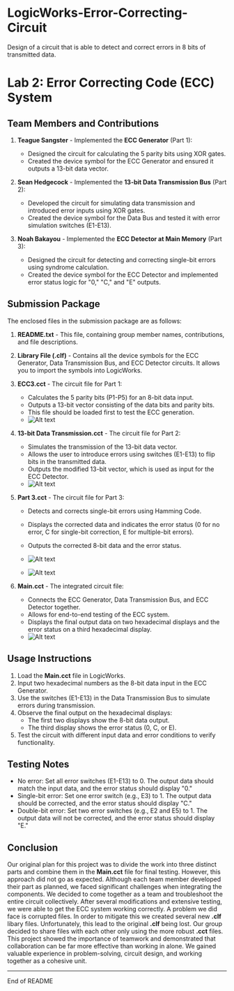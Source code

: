 # LogicWorks-Error-Correcting-Circuit
Design of a circuit that is able to detect and correct errors in 8 bits of transmitted data.
# Lab 2: Error Correcting Code (ECC) System
## Team Members and Contributions
1. **Teague Sangster** - Implemented the **ECC Generator** (Part 1):
   - Designed the circuit for calculating the 5 parity bits using XOR gates.
   - Created the device symbol for the ECC Generator and ensured it outputs a 13-bit data vector.

2. **Sean Hedgecock** - Implemented the **13-bit Data Transmission Bus** (Part 2):
   - Developed the circuit for simulating data transmission and introduced error inputs using XOR gates.
   - Created the device symbol for the Data Bus and tested it with error simulation switches (E1-E13).

3. **Noah Bakayou** - Implemented the **ECC Detector at Main Memory** (Part 3):
   - Designed the circuit for detecting and correcting single-bit errors using syndrome calculation.
   - Created the device symbol for the ECC Detector and implemented error status logic for "0," "C," and "E" outputs.

## Submission Package
The enclosed files in the submission package are as follows:

1. **README.txt** - This file, containing group member names, contributions, and file descriptions.

2. **Library File (.clf)** - Contains all the device symbols for the ECC Generator, Data Transmission Bus, and ECC Detector circuits. It allows you to import the symbols into LogicWorks.

3. **ECC3.cct** - The circuit file for Part 1:
   - Calculates the 5 parity bits (P1-P5) for an 8-bit data input.
   - Outputs a 13-bit vector consisting of the data bits and parity bits.
   - This file should be loaded first to test the ECC generation.
   - ![Alt text](ECC3.png?raw=true "Optional Title")

4. **13-bit Data Transmission.cct** - The circuit file for Part 2:
   - Simulates the transmission of the 13-bit data vector.
   - Allows the user to introduce errors using switches (E1-E13) to flip bits in the transmitted data.
   - Outputs the modified 13-bit vector, which is used as input for the ECC Detector.
   - ![Alt text](13-bit%20Data%20Transmission.png?raw=true "Optional Title") 

5. **Part 3.cct** - The circuit file for Part 3:
   - Detects and corrects single-bit errors using Hamming Code.
   - Displays the corrected data and indicates the error status (0 for no error, C for single-bit correction, E for multiple-bit errors).
   - Outputs the corrected 8-bit data and the error status.
   - ![Alt text](Decoder.png?raw=true "Optional Title")
     
   - ![Alt text](Main%20Memory.png?raw=true "Optional Title") 

6. **Main.cct** - The integrated circuit file:
   - Connects the ECC Generator, Data Transmission Bus, and ECC Detector together.
   - Allows for end-to-end testing of the ECC system.
   - Displays the final output data on two hexadecimal displays and the error status on a third hexadecimal display.
   - ![Alt text](Main%20Circuit.png?raw=true "Optional Title")

## Usage Instructions
1. Load the **Main.cct** file in LogicWorks.
2. Input two hexadecimal numbers as the 8-bit data input in the ECC Generator.
3. Use the switches (E1-E13) in the Data Transmission Bus to simulate errors during transmission.
4. Observe the final output on the hexadecimal displays:
   - The first two displays show the 8-bit data output.
   - The third display shows the error status (0, C, or E).
5. Test the circuit with different input data and error conditions to verify functionality.

## Testing Notes
- No error: Set all error switches (E1-E13) to 0. The output data should match the input data, and the error status should display "0."
- Single-bit error: Set one error switch (e.g., E3) to 1. The output data should be corrected, and the error status should display "C."
- Double-bit error: Set two error switches (e.g., E2 and E5) to 1. The output data will not be corrected, and the error status should display "E."

## Conclusion
  Our original plan for this project was to divide the work into three distinct parts and combine them in the **Main.cct** file for final testing. However, this approach did not go as expected. Although each team member developed their part as planned, we faced significant challenges when integrating the components. We decided to come together as a team and troubleshoot the entire circuit collectively. After several modifications and extensive testing, we were able to get the ECC system working correctly. A problem we did face is corrupted files. In order to mitigate this we created several new **.clf** libary files. Unfortunately, this lead to the original **.clf** being lost. Our group decided to share files with each other only using the more robust **.cct** files. This project showed the importance of teamwork and demonstrated that collaboration can be far more effective than working in alone. We gained valuable experience in problem-solving, circuit design, and working together as a cohesive unit.
  
---

End of README
